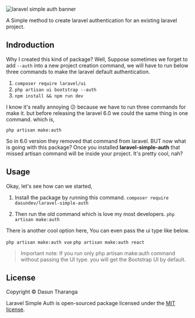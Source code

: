 ![laravel simple auth banner](https://user-images.githubusercontent.com/54996800/140941830-cd237786-6531-4371-bb89-184fa1c6c9da.png)

A Simple method to create laravel authentication for an existing laravel project.

## Indroduction
Why I created this kind of package? Well, Suppose sometimes we forget to add `--auth` into a new project creation command, we will have to run below three commands
to make the laravel default authentication. 

01. `composer require laravel/ui`
02. `php artisan ui bootstrap --auth`
03. `npm install && npm run dev`

I know it's really annoying 😕 because we have to run three commands for make it. but before releasing the laravel 6.0
we could the same thing in one command. which is,

 `php artisan make:auth`
 
So in 6.0 version they removed that command from laravel. BUT now what is going with this package? Once you installed **laravel-simple-auth** that missed 
artisan command will be inside your project. It's pretty cool, nah?

## Usage
Okay, let's see how can we started, 

01. Install the package by running this command.
      `composer require dasundev/laravel-simple-auth`
      
02. Then run the old command which is love my most developers.
      `php artisan make:auth`

There is another cool option here, You can even pass the ui type like below. 

`php artisan make:auth vue`
`php artisan make:auth react`


> Important note: If you run only php artisan make:auth command without passing the UI type. you will get the Bootstrap UI by default.

## License

Copyright © Dasun Tharanga

Laravel Simple Auth is open-sourced package licensed under the [MIT license](LICENSE.md).
